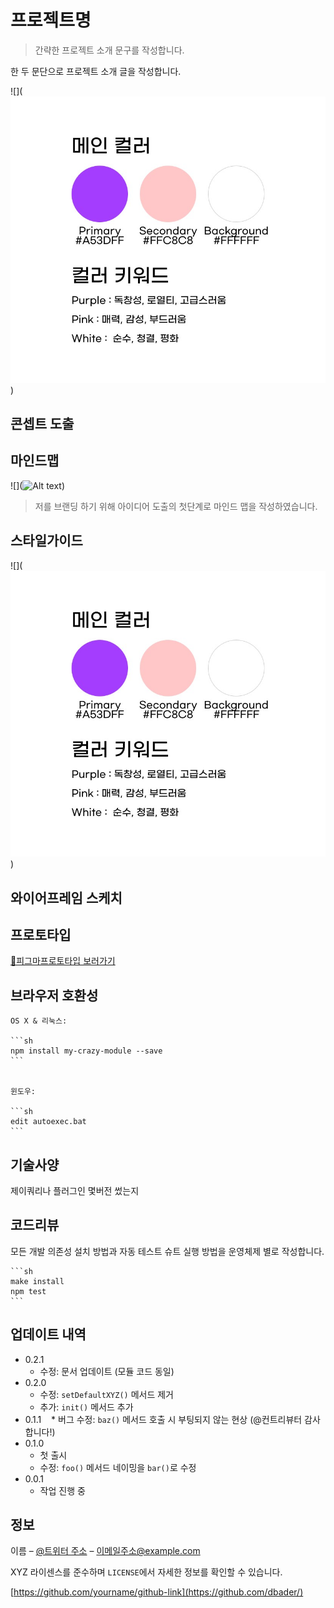 # 프로젝트명

> 간략한 프로젝트 소개 문구를 작성합니다.

한 두 문단으로 프로젝트 소개 글을 작성합니다.

![](![Alt text](image.png))


## 콘셉트 도출



## 마인드맵
![](![Alt text](image-1.png))
> 저를 브랜딩 하기 위해 아이디어 도출의 첫단계로 마인드 맵을 작성하였습니다.

## 스타일가이드
![](![Alt text](image.png))

## 와이어프레임 스케치

## 프로토타입
[🔗피그마프로토타입 보러가기](https://www.figma.com/proto/k42CVfGkCVk0S7b07Z2BYu/Picto---Personal-Portfolio-Free-Template-(Community)-(Community)?page-id=2%3A5&type=design&node-id=135-701&viewport=307%2C-254%2C0.27&t=phygMj4hpiMucP8U-1&scaling=min-zoom&mode=design)



## 브라우저 호환성

    OS X & 리눅스:

    ```sh
    npm install my-crazy-module --save
    ```


    윈도우:

    ```sh
    edit autoexec.bat
    ```

## 기술사양

제이쿼리나 플러그인 몇버전 썼는지

## 코드리뷰

모든 개발 의존성 설치 방법과 자동 테스트 슈트 실행 방법을 운영체제 별로 작성합니다.

    ```sh
    make install
    npm test
    ```

## 업데이트 내역

- 0.2.1
  - 수정: 문서 업데이트 (모듈 코드 동일)
- 0.2.0
  - 수정: `setDefaultXYZ()` 메서드 제거
  - 추가: `init()` 메서드 추가
- 0.1.1
     \* 버그 수정: `baz()` 메서드 호출 시 부팅되지 않는 현상 (@컨트리뷰터 감사합니다!)
- 0.1.0
  - 첫 출시
  - 수정: `foo()` 메서드 네이밍을 `bar()`로 수정
- 0.0.1
  - 작업 진행 중

## 정보

이름 – [@트위터 주소](https://twitter.com/dbader_org) – 이메일주소@example.com

XYZ 라이센스를 준수하며 `LICENSE`에서 자세한 정보를 확인할 수 있습니다.

[https://github.com/yourname/github-link](https://github.com/dbader/)